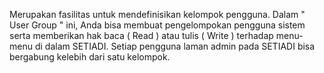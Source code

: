 Merupakan fasilitas untuk mendefinisikan kelompok pengguna. Dalam " User Group " ini,
Anda bisa membuat pengelompokan pengguna sistem serta memberikan hak baca
( Read ) atau tulis ( Write ) terhadap menu-menu di dalam SETIADI. Setiap pengguna laman
admin pada SETIADI bisa bergabung kelebih dari satu kelompok.
